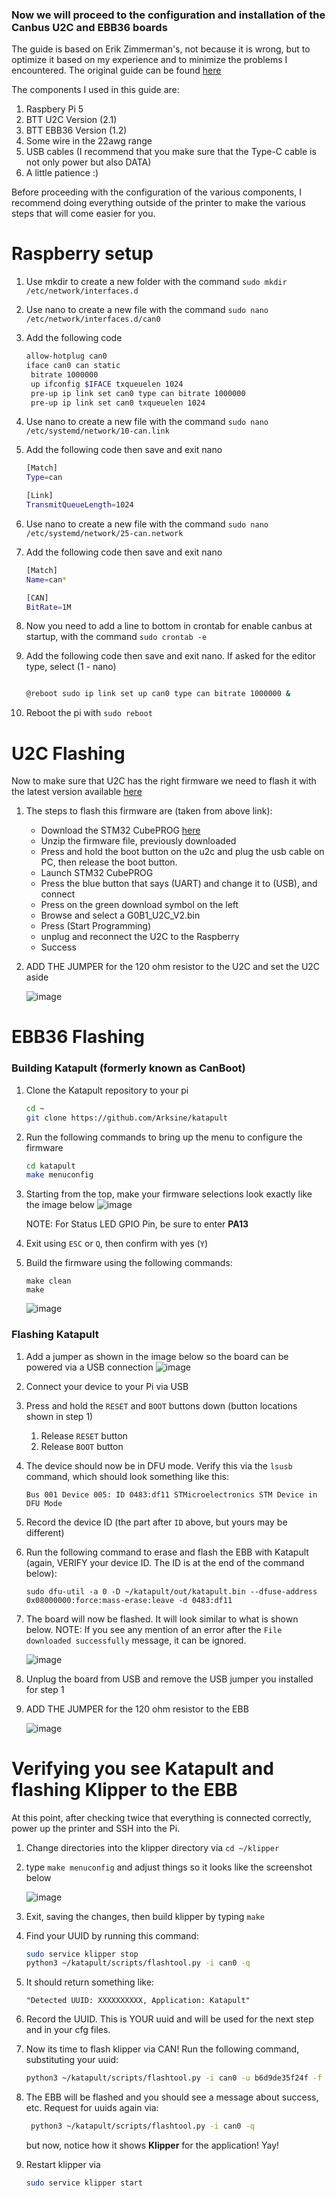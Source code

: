 ### Now we will proceed to the configuration and installation of the Canbus U2C and EBB36 boards
The guide is based on Erik Zimmerman's, not because it is wrong, but to optimize it based on my experience and to minimize the problems I encountered.
The original guide can be found [here](https://github.com/EricZimmerman/VoronTools/blob/main/EBB_CAN.md) 

The components I used in this guide are:

1. Raspbery Pi 5
2. BTT U2C Version (2.1)
3. BTT EBB36 Version (1.2)
4. Some wire in the 22awg range
5. USB cables (I recommend that you make sure that the Type-C cable is not only power but also DATA)
6. A little patience :)

Before proceeding with the configuration of the various components, 
I recommend doing everything outside of the printer to make the various steps that will come easier for you.

# Raspberry setup

1. Use mkdir to create a new folder with the command `sudo mkdir /etc/network/interfaces.d`
2. Use nano to create a new file with the command `sudo nano /etc/network/interfaces.d/can0`
3. Add the following code
    ```bash
    allow-hotplug can0
    iface can0 can static
     bitrate 1000000
     up ifconfig $IFACE txqueuelen 1024
     pre-up ip link set can0 type can bitrate 1000000
     pre-up ip link set can0 txqueuelen 1024
     ```

4. Use nano to create a new file with the command `sudo nano /etc/systemd/network/10-can.link`
5. Add the following code then save and exit nano
    ```bash
    [Match]
    Type=can
    
    [Link]
    TransmitQueueLength=1024
    ```

6. Use nano to create a new file with the command `sudo nano /etc/systemd/network/25-can.network`
7. Add the following code then save and exit nano
    ```bash
    [Match]
    Name=can*
    
    [CAN]
    BitRate=1M
    ```

8. Now you need to add a line to bottom in crontab for enable canbus at startup, with the command `sudo crontab -e`
9. Add the following code then save and exit nano. If asked for the editor type, select (1 - nano)
    ```bash

    @reboot sudo ip link set up can0 type can bitrate 1000000 &

    ```
10. Reboot the pi with `sudo reboot`

# U2C Flashing

Now to make sure that U2C has the right firmware we need to flash it with the latest version available [here](https://github.com/Arksine/CanBoot/issues/44#issuecomment-1381555466)

1. The steps to flash this firmware are (taken from above link):
    - Download the STM32 CubePROG [here](https://www.st.com/en/development-tools/stm32cubeprog.html) 
    - Unzip the firmware file, previously downloaded
    - Press and hold the boot button on the u2c and plug the usb cable on PC, then release the boot button.
    - Launch STM32 CubePROG
    - Press the blue button that says (UART) and change it to (USB), and connect
    - Press on the green download symbol on the left
    - Browse and select a G0B1_U2C_V2.bin
    - Press (Start Programming)
    - unplug and reconnect the U2C to the Raspberry
    - Success
3. ADD THE JUMPER for the 120 ohm resistor to the U2C and set the U2C aside
    
    ![image](img/ebb/U2C120.png)

# EBB36 Flashing

### Building Katapult (formerly known as CanBoot)

1. Clone the Katapult repository to your pi
    ```bash
    cd ~
    git clone https://github.com/Arksine/katapult
    ```

2. Run the following commands to bring up the menu to configure the firmware
    ```bash
    cd katapult
    make menuconfig
    ```
    
3. Starting from the top, make your firmware selections look exactly like the image below
    ![image](img/ebb/CanBootConfig.png)

    NOTE: For Status LED GPIO Pin, be sure to enter **PA13**
    
4. Exit using `ESC` or `Q`, then confirm with yes (`Y`)
5. Build the firmware using the following commands:
    ```
    make clean
    make
    ```
    ![image](img/ebb/CanBootFirmware.png)

### Flashing Katapult

1. Add a jumper as shown in the image below so the board can be powered via a USB connection
    ![image](img/ebb/EBBButtons.png)

2. Connect your device to your Pi via USB
3. Press and hold the `RESET` and `BOOT` buttons down (button locations shown in step 1)
    1. Release `RESET` button
    2. Release `BOOT` button
4. The device should now be in DFU mode. Verify this via the `lsusb` command, which should look something like this:
    ```
    Bus 001 Device 005: ID 0483:df11 STMicroelectronics STM Device in DFU Mode
    ```
5. Record the device ID (the part after `ID` above, but yours may be different)
6. Run the following command to erase and flash the EBB with Katapult (again, VERIFY your device ID. The ID is at the end of the command below):
    ```
    sudo dfu-util -a 0 -D ~/katapult/out/katapult.bin --dfuse-address 0x08000000:force:mass-erase:leave -d 0483:df11
    ```
7. The board will now be flashed. It will look similar to what is shown below. NOTE: If you see any mention of an error after the `File downloaded successfully` message, it can be ignored.

    ![image](img/ebb/CanFlashOk.png)
    
8. Unplug the board from USB and remove the USB jumper you installed for step 1
9. ADD THE JUMPER for the 120 ohm resistor to the EBB

    ![image](img/ebb/EBB120.png)

# Verifying you see Katapult and flashing Klipper to the EBB

At this point, after checking twice that everything is connected correctly, power up the printer and SSH into the Pi.

1. Change directories into the klipper directory via `cd ~/klipper`
2. type `make menuconfig` and adjust things so it looks like the screenshot below

    ![image](img/ebb/EBBKlipper.png)

3. Exit, saving the changes, then build klipper by typing `make`
4. Find your UUID by running this command:
    ```bash
    sudo service klipper stop
    python3 ~/katapult/scripts/flashtool.py -i can0 -q
    ```
5. It should return something like:

    ```
    "Detected UUID: XXXXXXXXXX, Application: Katapult"
    ```

6. Record the UUID. This is YOUR uuid and will be used for the next step and in your cfg files.
7. Now its time to flash klipper via CAN! Run the following command, substituting your uuid:

   ```bash
   python3 ~/katapult/scripts/flashtool.py -i can0 -u b6d9de35f24f -f ~/klipper/out/klipper.bin
   ```
8. The EBB will be flashed and you should see a message about success, etc. Request for uuids again via:

   ```bash
    python3 ~/katapult/scripts/flashtool.py -i can0 -q
   ```

   but now, notice how it shows **Klipper** for the application! Yay!

9. Restart klipper via

   ```bash
   sudo service klipper start
   ```
